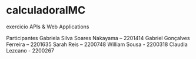 # calculadoraIMC
exercicio APIs &amp; Web Applications

Participantes
Gabriela Silva Soares Nakayama – 2201414
Gabriel Gonçalves Ferreira – 2201635
Sarah Reis – 2200748
William Sousa - 2200318
Claudia Lezcano - 2200267
